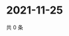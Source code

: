 # 2021-11-25

共 0 条

<!-- BEGIN WEIBO -->
<!-- 最后更新时间 Thu Nov 25 2021 14:17:58 GMT+0800 (China Standard Time) -->

<!-- END WEIBO -->
